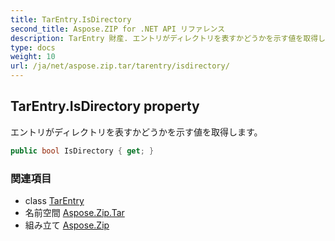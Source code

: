 ```yaml
---
title: TarEntry.IsDirectory
second_title: Aspose.ZIP for .NET API リファレンス
description: TarEntry 財産. エントリがディレクトリを表すかどうかを示す値を取得します
type: docs
weight: 10
url: /ja/net/aspose.zip.tar/tarentry/isdirectory/
---
```

## TarEntry.IsDirectory property

エントリがディレクトリを表すかどうかを示す値を取得します。

```csharp
public bool IsDirectory { get; }
```

### 関連項目

* class [TarEntry](../)
* 名前空間 [Aspose.Zip.Tar](../../tarentry/)
* 組み立て [Aspose.Zip](../../../)



